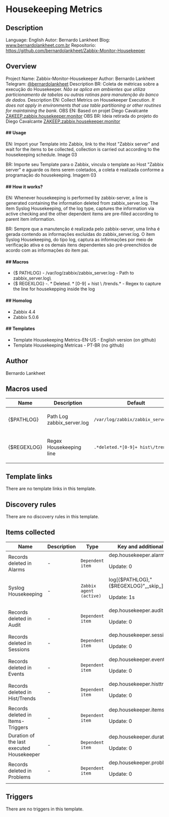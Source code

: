# Housekeeping Metrics

## Description

Language: English Autor: Bernardo Lankheet Blog: www.bernardolankheet.com.br Repositorio: https://github.com/bernardolankheet/Zabbix-Monitor-Housekeeper

## Overview

Project Name: Zabbix-Monitor-Housekeeper
Author: Bernardo Lankheet
Telegram: [@bernardolankheet](https://t.me/bernardolankheet)
Description BR: Coleta de métricas sobre a execução do Housekeeper. *Não se aplica em ambientes que utiliza particionamento de tabelas ou outras rotinas para manutenção do banco de dados.*
Description EN: Collect Metrics on Housekeeper Execution. *It does not apply in environments that use table partitioning or other routines for maintaining the bank.*
OBS EN: Based on projet Diego Cavalcante [ZAKEEP.zabbix.housekeeper.monitor](https://github.com/suportecavalcante/zabbix.templates/tree/master/linux/ZAKEEP.zabbix.housekeeper.monitor)
OBS BR: Ideia retirada do projeto do Diego Cavalcante [ZAKEEP.zabbix.housekeeper.monitor](https://github.com/suportecavalcante/zabbix.templates/tree/master/linux/ZAKEEP.zabbix.housekeeper.monitor) 
 
#### **## Usage**


EN: Import your Template into Zabbix, link to the Host "Zabbix server" and wait for the items to be collected, collection is carried out according to the housekeeping schedule. Image 03 


BR: Importe seu Template para o Zabbix, vincula o template ao Host "Zabbix server" e aguarde os itens serem coletados, a coleta é realizada conforme a programação do housekeeping. Imagem 03 


#### **## How it works?**


EN: Whenever housekeeping is performed by zabbix-server, a line is generated containing the information deleted from zabbix\_server.log. The item Syslog Housekeeping, of the log type, captures the information via active checking and the other dependent items are pre-filled according to parent item information. 


BR: Sempre que a manutenção é realizada pelo zabbix-server, uma linha é gerada contendo as informações excluídas do zabbix\_server.log. O item Syslog Housekeeping, do tipo log, captura as informações por meio de verificação ativa e os demais itens dependentes são pré-preenchidos de acordo com as informações do item pai. 


#### **## Macros**


* {$ PATHLOG} - /var/log/zabbix/zabbix\_server.log - Path to zabbix\_server.log\
* {$ REGEXLOG} -. * Deleted. * [0-9] + hist \ /trends.* - Regex to capture the line for housekepping inside the log


#### **## Homolog**


* Zabbix 4.4
* Zabbix 5.0.6


#### **## Templates**


* Template Housekeeping Metrics-EN-US - English version (on github)
* Template Housekeeping Metricas - PT-BR (no github)


## Author

Bernardo Lankheet

## Macros used

|Name|Description|Default|Type|
|----|-----------|-------|----|
|{$PATHLOG}|<p>Path Log zabbix_server.log</p>|`/var/log/zabbix/zabbix_server.log`|Text macro|
|{$REGEXLOG}|<p>Regex Housekeeping line</p>|`.*deleted.*[0-9]+ hist\/trends.*`|Text macro|


## Template links

There are no template links in this template.

## Discovery rules

There are no discovery rules in this template.

## Items collected

|Name|Description|Type|Key and additional info|
|----|-----------|----|----|
|Records deleted in Alarms|<p>-</p>|`Dependent item`|dep.housekeeper.alarms<p>Update: 0</p>|
|Syslog Housekeeping|<p>-</p>|`Zabbix agent (active)`|log[{$PATHLOG},"{$REGEXLOG}",,,skip,,]<p>Update: 1s</p>|
|Records deleted in Audit|<p>-</p>|`Dependent item`|dep.housekeeper.audit<p>Update: 0</p>|
|Records deleted in Sessions|<p>-</p>|`Dependent item`|dep.housekeeper.sessions<p>Update: 0</p>|
|Records deleted in Events|<p>-</p>|`Dependent item`|dep.housekeeper.events<p>Update: 0</p>|
|Records deleted in Hist/Trends|<p>-</p>|`Dependent item`|dep.housekeeper.histtrends<p>Update: 0</p>|
|Records deleted in Items-Triggers|<p>-</p>|`Dependent item`|dep.housekeeper.itemstriggers<p>Update: 0</p>|
|Duration of the last executed Housekeeper|<p>-</p>|`Dependent item`|dep.housekeeper.duration<p>Update: 0</p>|
|Records deleted in Problems|<p>-</p>|`Dependent item`|dep.housekeeper.problems<p>Update: 0</p>|


## Triggers

There are no triggers in this template.

